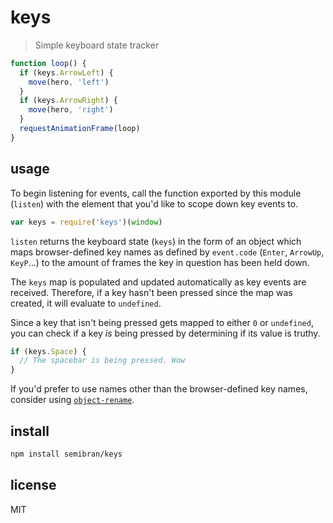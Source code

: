 # keys
> Simple keyboard state tracker

```js
function loop() {
  if (keys.ArrowLeft) {
    move(hero, 'left')
  }
  if (keys.ArrowRight) {
    move(hero, 'right')
  }
  requestAnimationFrame(loop)
}
```

## usage
To begin listening for events, call the function exported by this module (`listen`) with the element that you'd like to scope down key events to.

```javascript
var keys = require('keys')(window)
```

`listen` returns the keyboard state (`keys`) in the form of an object which maps browser-defined key names as defined by `event.code` (`Enter`, `ArrowUp`, `KeyP`...) to the amount of frames the key in question has been held down.

The `keys` map is populated and updated automatically as key events are received. Therefore, if a key hasn't been pressed since the map was created, it will evaluate to `undefined`.

Since a key that isn't being pressed gets mapped to either `0` or `undefined`, you can check if a key _is_ being pressed by determining if its value is truthy.

```js
if (keys.Space) {
  // The spacebar is being pressed. Wow
}
```

If you'd prefer to use names other than the browser-defined key names, consider using [`object-rename`](https://github.com/semibran/object-rename).

## install
```sh
npm install semibran/keys
```

## license
MIT
